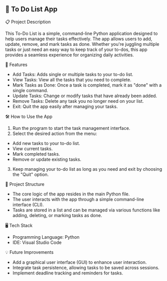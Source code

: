 ## 📝 To Do List App


📋 Project Description <br>

This To-Do List is a simple, command-line Python application designed to help users manage their tasks effectively. The app allows users to add, update, remove, and mark tasks as done. Whether you're juggling multiple tasks or just need an easy way to keep track of your to-dos, this app provides a seamless experience for organizing daily activities.

🚀 Features <br>

- Add Tasks: Adds single or multiple tasks to your to-do list.
- View Tasks: View all the tasks that you need to complete.
- Mark Tasks as Done: Once a task is completed, mark it as "done" with a single command.
- Update Tasks: Change or modify tasks that have already been added.
- Remove Tasks: Delete any task you no longer need on your list.
- Exit: Quit the app easily after managing your tasks.

🛠 How to Use the App <br>

1. Run the program to start the task management interface.
2. Select the desired action from the menu:
  - Add new tasks to your to-do list.
  - View current tasks.
  - Mark completed tasks.
  - Remove or update existing tasks.
3. Keep managing your to-do list as long as you need and exit by choosing the "Quit" option.

📂 Project Structure <br>

- The core logic of the app resides in the main Python file.
- The user interacts with the app through a simple command-line interface (CLI).
- Tasks are stored in a list and can be managed via various functions like adding, deleting, or marking tasks as done.

🖥️ Tech Stack <br>

- Programming Language: Python
- IDE: Visual Studio Code


💡 Future Improvements <br>

- Add a graphical user interface (GUI) to enhance user interaction.
- Integrate task persistence, allowing tasks to be saved across sessions.
- Implement deadline tracking and reminders for tasks.




